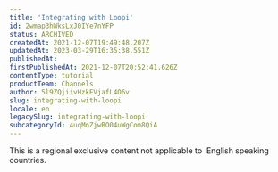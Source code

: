 ```yaml
---
title: 'Integrating with Loopi'
id: 2wmap3hWksLxJ0IYe7nYFP
status: ARCHIVED
createdAt: 2021-12-07T19:49:48.207Z
updatedAt: 2023-03-29T16:35:38.551Z
publishedAt: 
firstPublishedAt: 2021-12-07T20:52:41.626Z
contentType: tutorial
productTeam: Channels
author: 5l9ZQjiivHzkEVjafL4O6v
slug: integrating-with-loopi
locale: en
legacySlug: integrating-with-loopi
subcategoryId: 4uqMnZjwBO04uWgCom8QiA
---
```


<div class="alert alert-warning" role="alert">This is a regional exclusive content not applicable to 
English speaking countries.</div>
